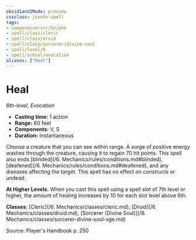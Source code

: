 ```yaml
---
obsidianUIMode: preview
cssclass: json5e-spell
tags:
- compendium/src/5e/phb
- spell/class/cleric
- spell/class/druid
- spell/class/sorcerer/divine-soul
- spell/level/6
- spell/school/evocation
aliases: ["Heal"]
---
```

# Heal
*6th-level, Evocation*  

- **Casting time:** 1 action
- **Range:** 60 feet
- **Components:** V, S
- **Duration:** Instantaneous

Choose a creature that you can see within range. A surge of positive energy washes through the creature, causing it to regain 70 hit points. This spell also ends [blinded](/6. Mechanics/rules/conditions.md#blinded), [deafened](/6. Mechanics/rules/conditions.md#deafened), and any diseases affecting the target. This spell has no effect on constructs or undead.

**At Higher Levels.** When you cast this spell using a spell slot of 7th level or higher, the amount of healing increases by 10 for each slot level above 6th.

**Classes**: [Cleric](/6. Mechanics/classes/cleric.md), [Druid](/6. Mechanics/classes/druid.md), [Sorcerer (Divine Soul)](/6. Mechanics/classes/sorcerer-divine-soul-xge.md)

Source: Player's Handbook p. 250